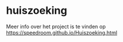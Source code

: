 # huiszoeking
Meer info over het project is te vinden op https://speedroom.github.io/Huiszoeking.html
